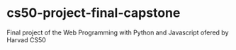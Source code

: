 # cs50-project-final-capstone
Final project of the Web Programming with Python and Javascript ofered by Harvad CS50
